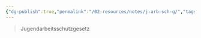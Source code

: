 ```yaml
---
{"dg-publish":true,"permalink":"/02-resources/notes/j-arb-sch-g/","tags":[null],"noteIcon":"","updated":"2024-06-10T02:02:17.000+02:00"}
---
```


>Jugendarbeitsschutzgesetz